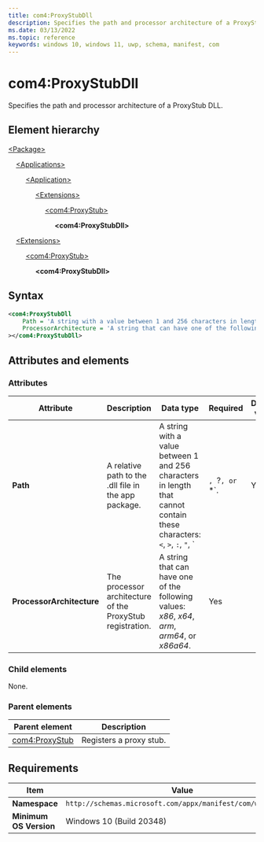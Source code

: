 ```yaml
---
title: com4:ProxyStubDll
description: Specifies the path and processor architecture of a ProxyStub DLL. (com4)
ms.date: 03/13/2022
ms.topic: reference
keywords: windows 10, windows 11, uwp, schema, manifest, com
---
```


# com4:ProxyStubDll

Specifies the path and processor architecture of a ProxyStub DLL.

## Element hierarchy

[\<Package\>](element-package.md)

&nbsp;&nbsp;&nbsp;&nbsp;[\<Applications\>](element-applications.md)

&nbsp;&nbsp;&nbsp;&nbsp; &nbsp;&nbsp;&nbsp;&nbsp;[\<Application\>](element-application.md)

&nbsp;&nbsp;&nbsp;&nbsp; &nbsp;&nbsp;&nbsp;&nbsp; &nbsp;&nbsp;&nbsp;&nbsp;[\<Extensions\>](element-1-extensions.md)

&nbsp;&nbsp;&nbsp;&nbsp; &nbsp;&nbsp;&nbsp;&nbsp; &nbsp;&nbsp;&nbsp;&nbsp; &nbsp;&nbsp;&nbsp;&nbsp;[\<com4:ProxyStub\>](element-com4-proxystub.md)

&nbsp;&nbsp;&nbsp;&nbsp; &nbsp;&nbsp;&nbsp;&nbsp; &nbsp;&nbsp;&nbsp;&nbsp; &nbsp;&nbsp;&nbsp;&nbsp; &nbsp;&nbsp;&nbsp;&nbsp;**\<com4:ProxyStubDll\>**

&nbsp;&nbsp;&nbsp;&nbsp;[\<Extensions\>](element-1-extensions.md)

&nbsp;&nbsp;&nbsp;&nbsp; &nbsp;&nbsp;&nbsp;&nbsp;[\<com4:ProxyStub\>](element-com4-proxystub.md)

&nbsp;&nbsp;&nbsp;&nbsp; &nbsp;&nbsp;&nbsp;&nbsp; &nbsp;&nbsp;&nbsp;&nbsp;**\<com4:ProxyStubDll\>**

## Syntax

```xml
<com4:ProxyStubDll
    Path = 'A string with a value between 1 and 256 characters in length that cannot contain these characters: <, >, :, ", |, ?, or *.'
    ProcessorArchitecture = 'A string that can have one of the following values: "x86", "x64", "arm", "arm64", or "x86a64".'
></com4:ProxyStubDll>
```

## Attributes and elements

### Attributes

| Attribute | Description | Data type | Required | Default value |
|-|-|-|-|-|
| **Path** | A relative path to the .dll file in the app package. | A string with a value between 1 and 256 characters in length that cannot contain these characters: `<`, `>`, `:`, `"`, `|`, `?`, or `*`. | Yes |  |
| **ProcessorArchitecture** | The processor architecture of the ProxyStub registration. | A string that can have one of the following values: *x86*, *x64*, *arm*, *arm64*, or *x86a64*. | Yes |  |

### Child elements

None.

### Parent elements

| Parent element | Description |
|-|-|
| [com4:ProxyStub](element-com4-proxystub.md) | Registers a proxy stub. |

## Requirements

| Item | Value |
|--|--|
| **Namespace** | `http://schemas.microsoft.com/appx/manifest/com/windows10/4` |
| **Minimum OS Version** | Windows 10 (Build 20348) |
